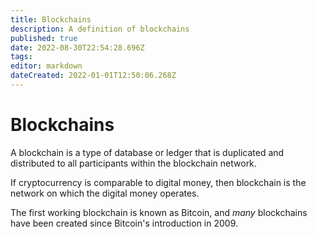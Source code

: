 ```yaml
---
title: Blockchains
description: A definition of blockchains
published: true
date: 2022-08-30T22:54:28.696Z
tags: 
editor: markdown
dateCreated: 2022-01-01T12:50:06.268Z
---
```


# Blockchains

A blockchain is a type of database or ledger that is duplicated and distributed to all participants within the blockchain network. 

If cryptocurrency is comparable to digital money, then blockchain is the network on which the digital money operates. 

The first working blockchain is known as Bitcoin, and *many* blockchains have been created since Bitcoin's introduction in 2009.
